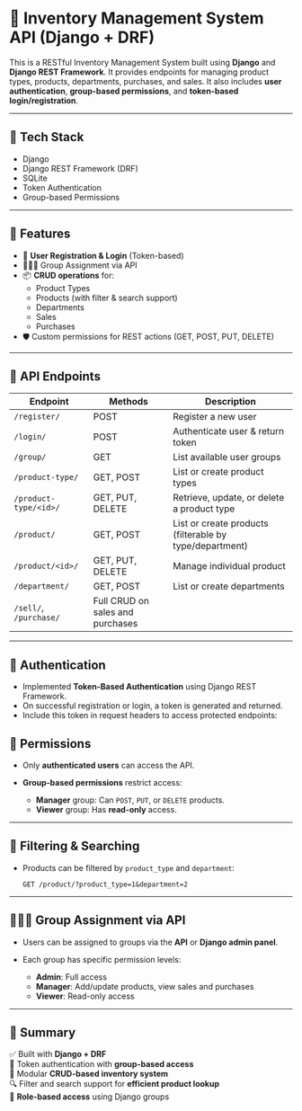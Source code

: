 # 🧾 Inventory Management System API (Django + DRF)

This is a RESTful Inventory Management System built using **Django** and **Django REST Framework**. It provides endpoints for managing product types, products, departments, purchases, and sales. It also includes **user authentication**, **group-based permissions**, and **token-based login/registration**.

---

## 🔧 Tech Stack

- Django
- Django REST Framework (DRF)
- SQLite
- Token Authentication
- Group-based Permissions

---

## 🚀 Features

- 🔐 **User Registration & Login** (Token-based)
- 🧑‍🤝‍🧑 Group Assignment via API
- 📦 **CRUD operations** for:
  - Product Types
  - Products (with filter & search support)
  - Departments
  - Sales
  - Purchases
- 🛡️ Custom permissions for REST actions (GET, POST, PUT, DELETE)

---

## 📁 API Endpoints

| Endpoint | Methods | Description |
|----------|---------|-------------|
| `/register/` | POST | Register a new user |
| `/login/` | POST | Authenticate user & return token |
| `/group/` | GET | List available user groups |
| `/product-type/` | GET, POST | List or create product types |
| `/product-type/<id>/` | GET, PUT, DELETE | Retrieve, update, or delete a product type |
| `/product/` | GET, POST | List or create products (filterable by type/department) |
| `/product/<id>/` | GET, PUT, DELETE | Manage individual product |
| `/department/` | GET, POST | List or create departments |
| `/sell/`, `/purchase/` | Full CRUD on sales and purchases |

---

## 🔐 Authentication

- Implemented **Token-Based Authentication** using Django REST Framework.
- On successful registration or login, a token is generated and returned.
- Include this token in request headers to access protected endpoints:

## 🛂 Permissions

- Only **authenticated users** can access the API.
- **Group-based permissions** restrict access:

  - **Manager** group: Can `POST`, `PUT`, or `DELETE` products.
  - **Viewer** group: Has **read-only** access.

---

## 🧪 Filtering & Searching

- Products can be filtered by `product_type` and `department`:

  ```http
  GET /product/?product_type=1&department=2
---

## 🧑‍🤝‍🧑 Group Assignment via API

- Users can be assigned to groups via the **API** or **Django admin panel**.
- Each group has specific permission levels:

  - **Admin**: Full access
  - **Manager**: Add/update products, view sales and purchases
  - **Viewer**: Read-only access

---

## 📌 Summary

✅ Built with **Django + DRF**  
🔐 Token authentication with **group-based access**  
🧩 Modular **CRUD-based inventory system**  
🔍 Filter and search support for **efficient product lookup**  
👥 **Role-based access** using Django groups
